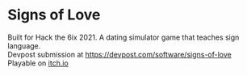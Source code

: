 # Signs of Love
Built for Hack the 6ix 2021. A dating simulator game that teaches sign language.  
Devpost submission at https://devpost.com/software/signs-of-love  
Playable on [itch.io](https://noirfos.itch.io/signs-of-love)
